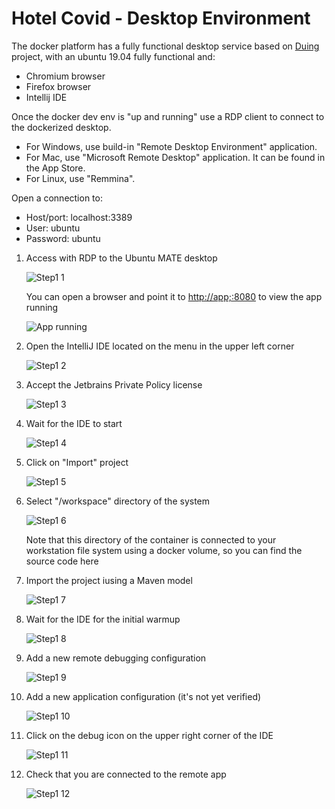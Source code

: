 # Hotel Covid - Desktop Environment

The docker platform has a fully functional desktop service based on [Duing](https://github.com/kairops/docker-ubuntu-xrdp-mate-custom/tree/master/duing) project, with an ubuntu 19.04 fully functional and:

- Chromium browser
- Firefox browser
- Intellij IDE

Once the docker dev env is "up and running" use a RDP client to connect to the dockerized desktop.

- For Windows, use build-in "Remote Desktop Environment" application.
- For Mac, use "Microsoft Remote Desktop" application. It can be found in the App Store.
- For Linux, use "Remmina".

Open a connection to:

- Host/port: localhost:3389
- User: ubuntu
- Password: ubuntu


1. Access with RDP to the Ubuntu MATE desktop

    ![Step1 1](img/desktop_step1.png "Step1 1")

    You can open a browser and point it to <http://app;:8080> to view the app running

    ![App running](img/covid_app.png "app running")

2. Open the IntelliJ IDE located on the menu in the upper left corner

    ![Step1 2](img/desktop_step2.png "Step1 2")

3. Accept the Jetbrains Private Policy license

    ![Step1 3](img/desktop_step3.png "Step1 3")

4. Wait for the IDE to start

    ![Step1 4](img/desktop_step4.png "Step1 4")

5. Click on "Import" project

    ![Step1 5](img/desktop_step5.png "Step1 5")

6. Select "/workspace" directory of the system

    ![Step1 6](img/desktop_step6.png "Step1 6")

    Note that this directory of the container is connected to your workstation file system using a docker volume, so you can find the source code here

7. Import the project iusing a Maven model

    ![Step1 7](img/desktop_step7.png "Step1 7")

8. Wait for the IDE for the initial warmup

    ![Step1 8](img/desktop_step8.png "Step1 8")

9. Add a new remote debugging configuration

    ![Step1 9](img/desktop_step9.png "Step1 9")

10. Add a new application configuration (it's not yet verified)

    ![Step1 10](img/desktop_step10.png "Step1 10")

11. Click on the debug icon on the upper right corner of the IDE

    ![Step1 11](img/desktop_step11.png "Step1 11")

12. Check that you are connected to the remote app

    ![Step1 12](img/desktop_step12.png "Step1 12")
